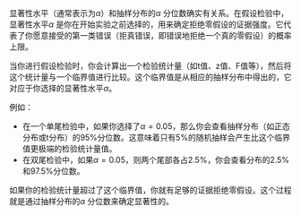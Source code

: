 显著性水平（通常表示为$\alpha$）和抽样分布的$\alpha$ 分位数确实有关系。在假设检验中，显著性水平$\alpha$ 是你在开始实验之前选择的，用来确定拒绝零假设的证据强度。它代表了你愿意接受的第一类错误（拒真错误，即错误地拒绝一个真的零假设）的概率上限。

当你进行假设检验时，你会计算出一个检验统计量（如t值、z值、F值等），然后将这个统计量与一个临界值进行比较。这个临界值是从相应的抽样分布中得出的，它对应于你选择的显著性水平$\alpha$。

例如：

- 在一个单尾检验中，如果你选择了$\alpha = 0.05$，那么你会查看抽样分布（如正态分布或t分布）的95%分位数。这意味着只有5%的随机抽样会产生比这个临界值更极端的检验统计量值。
- 在双尾检验中，如果$\alpha = 0.05$，则两个尾部各占2.5%，你会查看分布的2.5%和97.5%分位数。

如果你的检验统计量超过了这个临界值，你就有足够的证据拒绝零假设。这个过程就是通过抽样分布的$\alpha$ 分位数来确定显著性的。